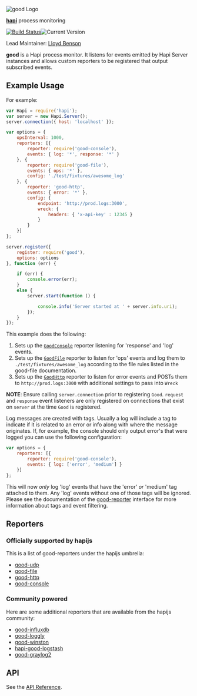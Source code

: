 ![good Logo](images/good.png)

[**hapi**](https://github.com/hapijs/hapi) process monitoring

[![Build Status](https://secure.travis-ci.org/hapijs/good.svg)](http://travis-ci.org/hapijs/good)![Current Version](https://img.shields.io/npm/v/good.svg)

Lead Maintainer: [Lloyd Benson](https://github.com/lloydbenson)


**good** is a Hapi process monitor. It listens for events emitted by Hapi Server instances and allows custom reporters to be registered that output subscribed events.

## Example Usage
For example:

```javascript
var Hapi = require('hapi');
var server = new Hapi.Server();
server.connection({ host: 'localhost' });

var options = {
    opsInterval: 1000,
    reporters: [{
        reporter: require('good-console'),
        events: { log: '*', response: '*' }
    }, {
        reporter: require('good-file'),
        events: { ops: '*' },
        config: './test/fixtures/awesome_log'
    }, {
        reporter: 'good-http',
        events: { error: '*' },
        config: {
            endpoint: 'http://prod.logs:3000',
            wreck: {
                headers: { 'x-api-key' : 12345 }
            }
        }
    }]
};

server.register({
    register: require('good'),
    options: options
}, function (err) {

    if (err) {
        console.error(err);
    }
    else {
        server.start(function () {

            console.info('Server started at ' + server.info.uri);
        });
    }
});

```

This example does the following:

1. Sets up the [`GoodConsole`](https://github.com/hapijs/good-console) reporter listening for 'response' and 'log' events.
2. Sets up the [`GoodFile`](https://github.com/hapijs/good-file) reporter to listen for 'ops' events and log them to `./test/fixtures/awesome_log` according to the file rules listed in the good-file documentation.
3. Sets up the [`GoodHttp`](https://github.com/hapijs/good-http) reporter to listen for error events and POSTs them to `http://prod.logs:3000` with additional settings to pass into `Wreck`

**NOTE**: Ensure calling `server.connection` prior to registering `Good`. `request` and  `response` event listeners are only registered on connections that exist on `server` at the time `Good` is registered.

Log messages are created with tags. Usually a log will include a tag to indicate if it is related to an error or info along with where the message originates. If, for example, the console should only output error's that were logged you can use the following configuration:

```javascript
var options = {
    reporters: [{
        reporter: require('good-console'),
        events: { log: ['error', 'medium'] }
    }]
};
```

This will now _only_ log 'log' events that have the 'error' _or_ 'medium' tag attached to them. Any 'log' events without one of those tags will be ignored. Please see the documentation of the [good-reporter](https://github.com/hapijs/good-reporter) interface for more information about tags and event filtering.


## Reporters

### Officially supported by hapijs

This is a list of good-reporters under the hapijs umbrella:
- [good-udp](https://github.com/hapijs/good-udp)
- [good-file](https://github.com/hapijs/good-file)
- [good-http](https://github.com/hapijs/good-http)
- [good-console](https://github.com/hapijs/good-console)

### Community powered
Here are some additional reporters that are available from the hapijs community:
- [good-influxdb](https://github.com/totherik/good-influxdb)
- [good-loggly](https://github.com/fhemberger/good-loggly)
- [good-winston](https://github.com/lancespeelmon/good-winston)
- [hapi-good-logstash](https://github.com/atroo/hapi-good-logstash)
- [good-graylog2](https://github.com/CascadeEnergy/good-graylog2)

## API

See the [API Reference](API.md).